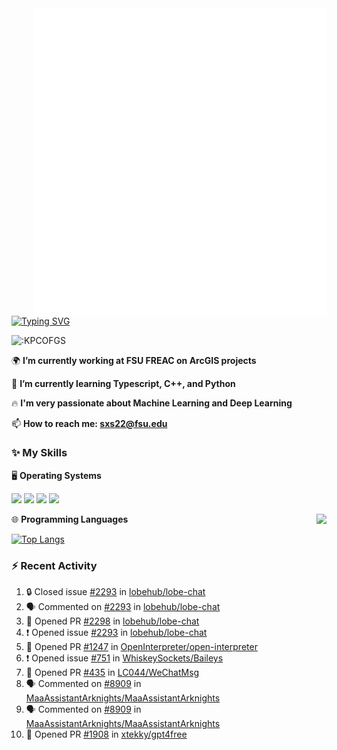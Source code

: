 <img align="right" width="470" src="github-metrics.svg">

[![Typing SVG](https://readme-typing-svg.herokuapp.com?duration=2500&vCenter=true&width=200&height=40&lines=Hello+World+👋)](https://git.io/typing-svg)

<img src="https://count.getloli.com/get/@:KPCOFGS" alt=":KPCOFGS" />

🌍 **I’m currently working at FSU FREAC on ArcGIS projects**

🌱 **I’m currently learning Typescript, C++, and Python**

🔥 **I'm very passionate about Machine Learning and Deep Learning**

📫 **How to reach me: sxs22@fsu.edu**

### ✨ **My Skills**

🖥️ **Operating Systems**

[![](https://img.shields.io/badge/-Linux-4fc08d?style=flat-square&logo=Linux&logoColor=fff)](https://www.linuxfoundation.org/)
[![](https://img.shields.io/badge/LinuxMint-47A248?style=flat-square&logo=linuxmint&logoColor=fff)](https://linuxmint.com/)
[![](https://img.shields.io/badge/Windows11-0078d6?style=flat-square&logo=windows&logoColor=fff)](https://www.microsoft.com/software-download/windows11)
[![](https://img.shields.io/badge/Ubuntu-E95420?style=flat-square&logo=ubuntu&logoColor=white)](https://ubuntu.com/download)

<a>
    <img align="right" src="https://github-readme-stats.vercel.app/api?username=KPCOFGS&theme=tokyonight&show_icons=true&show=reviews,prs_merged,prs_merged_percentage">
</a>

🌐 **Programming Languages**

[![Top Langs](https://github-readme-stats.vercel.app/api/top-langs/?username=KPCOFGS&theme=tokyonight)](https://github.com/anuraghazra/github-readme-stats)

### ⚡ **Recent Activity**
<!--START_SECTION:activity-->
1. 🔒 Closed issue [#2293](https://github.com/lobehub/lobe-chat/issues/2293) in [lobehub/lobe-chat](https://github.com/lobehub/lobe-chat)
2. 🗣 Commented on [#2293](https://github.com/lobehub/lobe-chat/issues/2293#issuecomment-2083162045) in [lobehub/lobe-chat](https://github.com/lobehub/lobe-chat)
3. 💪 Opened PR [#2298](https://github.com/lobehub/lobe-chat/pull/2298) in [lobehub/lobe-chat](https://github.com/lobehub/lobe-chat)
4. ❗ Opened issue [#2293](https://github.com/lobehub/lobe-chat/issues/2293) in [lobehub/lobe-chat](https://github.com/lobehub/lobe-chat)
5. 💪 Opened PR [#1247](https://github.com/OpenInterpreter/open-interpreter/pull/1247) in [OpenInterpreter/open-interpreter](https://github.com/OpenInterpreter/open-interpreter)
6. ❗ Opened issue [#751](https://github.com/WhiskeySockets/Baileys/issues/751) in [WhiskeySockets/Baileys](https://github.com/WhiskeySockets/Baileys)
7. 💪 Opened PR [#435](https://github.com/LC044/WeChatMsg/pull/435) in [LC044/WeChatMsg](https://github.com/LC044/WeChatMsg)
8. 🗣 Commented on [#8909](https://github.com/MaaAssistantArknights/MaaAssistantArknights/pull/8909#issuecomment-2081774402) in [MaaAssistantArknights/MaaAssistantArknights](https://github.com/MaaAssistantArknights/MaaAssistantArknights)
9. 🗣 Commented on [#8909](https://github.com/MaaAssistantArknights/MaaAssistantArknights/pull/8909#issuecomment-2081763062) in [MaaAssistantArknights/MaaAssistantArknights](https://github.com/MaaAssistantArknights/MaaAssistantArknights)
10. 💪 Opened PR [#1908](https://github.com/xtekky/gpt4free/pull/1908) in [xtekky/gpt4free](https://github.com/xtekky/gpt4free)
<!--END_SECTION:activity-->
